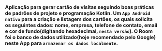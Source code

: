 ### Aplicação para gerar cartão de visitas seguindo boas práticas de padrões de projeto e programação Kotlin. Um ```App Android nativo``` para a criação e listagem dos cartões, os quais solicita os seguintes dados: nome, empresa, telefone de contato, email e cor de fundo(digitando hexadecimal, ```nesta versão```). O Room foi o banco de dados utilizado(hoje recomendado pelo Google) neste App para ```armazenar os dados localmente```.
